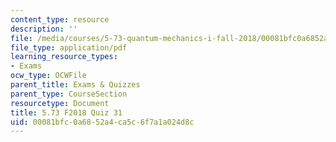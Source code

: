 ```yaml
---
content_type: resource
description: ''
file: /media/courses/5-73-quantum-mechanics-i-fall-2018/00081bfc0a6852a4ca5c6f7a1a024d8c_MIT5_73F18_quiz31.pdf
file_type: application/pdf
learning_resource_types:
- Exams
ocw_type: OCWFile
parent_title: Exams & Quizzes
parent_type: CourseSection
resourcetype: Document
title: 5.73 F2018 Quiz 31
uid: 00081bfc-0a68-52a4-ca5c-6f7a1a024d8c
---
```

